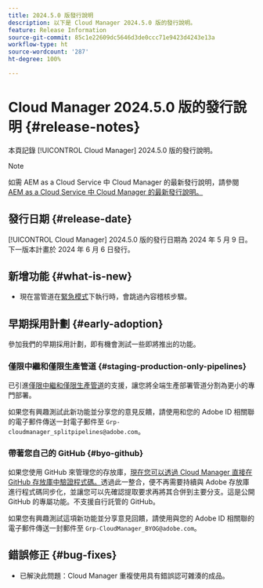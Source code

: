 ```yaml
---
title: 2024.5.0 版發行說明
description: 以下是 Cloud Manager 2024.5.0 版的發行說明。
feature: Release Information
source-git-commit: 85c1e22609dc5646d3de0ccc71e9423d4243e13a
workflow-type: ht
source-wordcount: '287'
ht-degree: 100%

---
```



# Cloud Manager 2024.5.0 版的發行說明 {#release-notes}

本頁記錄 [!UICONTROL Cloud Manager] 2024.5.0 版的發行說明。

>[!NOTE]
>
>如需 AEM as a Cloud Service 中 Cloud Manager 的最新發行說明，請參閱 [AEM as a Cloud Service 中 Cloud Manager 的最新發行說明。](https://experienceleague.adobe.com/docs/experience-manager-cloud-service/content/implementing/using-cloud-manager/release-notes-cloud-manager/release-notes-cm-current.html?lang=zh-Hant)

## 發行日期 {#release-date}

[!UICONTROL Cloud Manager] 2024.5.0 版的發行日期為 2024 年 5 月 9 日。下一版本計畫於 2024 年 6 月 6 日發行。

## 新增功能 {#what-is-new}

* 現在當管道在[緊急模式](/help/using/code-deployment.md#emergency-pipeline)下執行時，會跳過內容稽核步驟。

## 早期採用計劃 {#early-adoption}

參加我們的早期採用計劃，即有機會測試一些即將推出的功能。

### 僅限中繼和僅限生產管道 {#staging-production-only-pipelines}

已引進[僅限中繼和僅限生產管道](/help/using/stage-prod-only.md)的支援，讓您將全端生產部署管道分割為更小的專門部署。

如果您有興趣測試此新功能並分享您的意見反饋，請使用和您的 Adobe ID 相關聯的電子郵件傳送一封電子郵件至 `Grp-cloudmanager_splitpipelines@adobe.com`。

### 帶著您自己的 GitHub {#byo-github}

如果您使用 GitHub 來管理您的存放庫，[現在您可以透過 Cloud Manager 直接在 GitHub 存放庫中驗證程式碼。](/help/managing-code/private-repositories.md)透過此一整合，便不再需要持續與 Adobe 存放庫進行程式碼同步化，並讓您可以先確認提取要求再將其合併到主要分支。這是公開 GitHub 的專屬功能。不支援自行託管的 GitHub。

如果您有興趣測試這項新功能並分享意見回饋，請使用與您的 Adobe ID 相關聯的電子郵件傳送一封郵件至 `Grp-CloudManager_BYOG@adobe.com`。

## 錯誤修正 {#bug-fixes}

* 已解決此問題：Cloud Manager 重複使用具有錯誤認可雜湊的成品。
